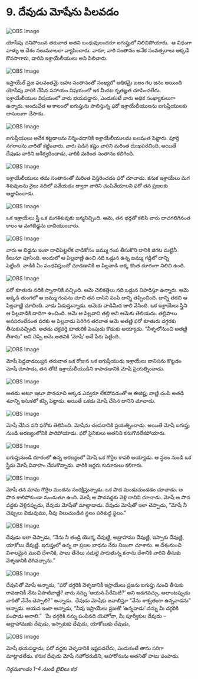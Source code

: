 # 9. దేవుడు మోషేను పిలవడం

![OBS Image](https://cdn.door43.org/obs/jpg/360px/obs-en-09-01.jpg)

యోసేపు చనిపోయిన తరువాత అతని బంధువులందరూ ఐగుప్తులో నిలిచిపోయారు.  ఆ విధంగా వాళ్ళు ఆ దేశం నలుమూలలా వ్యాపించారు. వారూ, వారి సంతానం అనేక సంవత్సరాలు అక్కడే కొనసాగారు, వారిని ఇశ్రాయేలీయులు అని పిలిచారు. 

![OBS Image](https://cdn.door43.org/obs/jpg/360px/obs-en-09-02.jpg)

ఇస్రాయేల్ ప్రజ ఫలవంతమై బహు సంతానంతో సంఖ్యలో అధికమై బలం గల జనం అయింది యోసేపు వారికి చేసిన సహాయం విషయంలో ఇక మీదట కృతజ్ఞత చూపించలేదు. ఇశ్రాయేలీయుల విషయంలో వారు భయపడ్డారు, ఎందుకంటే వారు అధిక సంఖ్యాకులుగా ఉన్నారు. అందుచేత ఆ కాలంలో ఐగుప్తును పాలిస్తున్న ఫరో ఇశ్రాయేలీయులను ఐగుప్తీయులకు దాసులుగా చేసాడు.

![OBS Image](https://cdn.door43.org/obs/jpg/360px/obs-en-09-03.jpg)

ఐగుప్తీయులు అనేక కట్టడాలను నిర్మించదానికి ఇశ్రాయేలీయులను బలవంత పెట్టారు. పూర్తి నగరాలను వారితో కట్టించారు. వారు పడిన కష్టం వారిని మరింత దుఃఖపరచింది. అయితే దేవుడు వారిని ఆశీర్వదించాడు, వారికి మరింత సంతానం కలిగింది.

![OBS Image](https://cdn.door43.org/obs/jpg/360px/obs-en-09-04.jpg)

ఇశ్రాయేలీయులు తమ సంతానంతో మరింత విస్తరించడం ఫరో చూచాడు. కనుక ఇశ్రాయేలు మగ శిశువులను నైలు నదిలో పవేయడం ద్వారా వారిని చంపివేయాలని ఫరో తన ప్రజలకు ఆజ్ఞాపించాడు.

![OBS Image](https://cdn.door43.org/obs/jpg/360px/obs-en-09-05.jpg)

ఒక ఇశ్రాయేలు స్త్రీ ఒక మగశిశువుకు జన్మనిచ్చింది. ఆమె, తన భర్తతో కలిసి వారు దాచగలిగినంత కాలం ఆ మగబిడ్డను దాచియుంచారు.

![OBS Image](https://cdn.door43.org/obs/jpg/360px/obs-en-09-06.jpg)

వారు ఆ బిడ్డను ఇంకా దాచిపెట్టలేక వాడికోసం జమ్ము గంప తీసుకొని దానికి జిగట మట్టినీ కీలునూ పూసింది. అందులో ఆ పిల్లవాణ్ణి ఉంచి నది ఒడ్డున ఉన్న జమ్ము గడ్డిలో దాన్ని పెట్టింది. వాడికి ఏం సంభవిస్తుందో చూడడానికి ఆ పిల్లవాడి అక్క కొంత దూరంగా నిలిచి ఉంది. 

![OBS Image](https://cdn.door43.org/obs/jpg/360px/obs-en-09-07.jpg)

ఫరో కూతురు నదికి స్నానానికి వచ్చింది. ఆమె చెలికత్తెలు నది ఒడ్డున విహరిస్తూ ఉన్నారు. ఆమె అక్కడి తుంగలో ఆ జమ్ము గంపను చూచి తన దాసిని పంపి దాన్ని తెప్పించింది. దాన్ని తెరచి ఆ పిల్లవాణ్ణి చూచింది. వాడు ఏడుస్తున్నాడు. ఆమెకు వాడిమీద జాలి వేసింది. ఒక ఇశ్రాయేలు స్త్రీని ఆ పిల్లవాడికి దాదిగా ఉంచింది. ఆమె ఆ పిల్లవాని తల్లి అని ఆమెకు తెలియదు. తల్లిపాలు అవసరంలేనంత వరకు ఆ పిల్లవాడు పెరిగిన తరవాత ఆమె అతణ్ణి ఫరో కూతురు దగ్గరకు తీసుకువచ్చింది. అతడు చక్రవర్తి కూతురికి పెంపుడు కొడుకు అయ్యాడు. “నీళ్ళలోనుంచి అతణ్ణి తీశాను” అని చెప్పి ఆమె అతనికి ‘మోషే’ అనే పేరు పెట్టింది.

![OBS Image](https://cdn.door43.org/obs/jpg/360px/obs-en-09-08.jpg)

మోషే పెద్దవాడయ్యిన తరువాత ఒక రోజున ఒక ఐగుప్తీయుడు ఇశ్రాయేలు బానిసను కొట్టడం మోషే చూసాడు, తన తోటి ఇశ్రాయేలీయుడిని కాపాడడానికి మోషే ప్రయత్నించాడు. 

![OBS Image](https://cdn.door43.org/obs/jpg/360px/obs-en-09-09.jpg)

అతడు అటూ ఇటూ పారచూచి అక్కడ ఎవ్వరూ లేకపోవడంతో ఆ ఈజిప్టు వాణ్ణి చంపి అతడి శవాన్ని ఇసుకలో కప్పి పెట్టాడు. అయితే ఒకడు మోషే చేసిన దానిని చూచాడు.

![OBS Image](https://cdn.door43.org/obs/jpg/360px/obs-en-09-10.jpg)

మోషే చేసిన పని ఫరోకు తెలిసింది. మోషేను చంపదానికి ప్రయత్నించాడు. అయితే మోషే ఐగుప్తు నుండి అరణ్యంలోనికి పారిపోయాడు. ఫరో సైనికులు అతనిని కనుగొనలేకపోయారు.

![OBS Image](https://cdn.door43.org/obs/jpg/360px/obs-en-09-11.jpg)

ఐగుప్తునుండి దూరంలో ఉన్న అరణ్యంలో మోషే ఒక గొర్రెల కాపరి అయ్యాడు. ఆ స్థలం నుండి ఒక స్త్రీను మోషే వివాహం చేసుకొన్నాడు. వారికి ఇద్దరు కుమారులు కలిగారు.

![OBS Image](https://cdn.door43.org/obs/jpg/360px/obs-en-09-12.jpg)

మోషే తన మామ గొర్రెల మందను సంరక్షిస్తున్నాడు. ఒక పొద మండుచుండడం చూచాడు. ఆ పొద కాలిపోకుండా మండుతూ ఉంది. మోషే ఆ పొదవద్దకు వెళ్లి దానిని చూచాడు. మోషే ఆ పొద వద్దకు వెళ్లినప్పుడు, దేవుడు మోషేతో మాట్లాడాడు. దేవుడు మోషేతో ఇలా చెప్పాడు, “మోషే నీ చెప్పులు విడువుము, నీవు నిలుచుండిన స్థలం పరిశుద్ధ స్థలం.”

![OBS Image](https://cdn.door43.org/obs/jpg/360px/obs-en-09-13.jpg)

దేవుడు ఇలా చెప్పాడు, “నేను నీ తండ్రి యొక్క దేవుణ్ణి, అబ్రాహాము దేవుణ్ణి, ఇస్సాకు దేవుణ్ణి, యాకోబు దేవుణ్ణి. ఐగుప్తులో ఉన్న నా ప్రజల బాధను నేను నిజంగా చూశాను. ఆ దేశంనుంచి విశాలమైన మంచి దేశానికి, పాలు తేనెలు నదులై పారుతున్న కనాను దేశానికి వారిని తీసుకు వెళ్ళడానికి దిగివచ్చాను.”

![OBS Image](https://cdn.door43.org/obs/jpg/360px/obs-en-09-14.jpg)

దేవునితో మోషే అన్నాడు, “ఫరో దగ్గరికి వెళ్ళడానికీ ఇస్రాయేలు ప్రజను ఐగుప్తు నుంచి తీసుకు రావడానికీ నేను ఏపాటివాణ్ణి? వారు నన్ను ‘ఆయన పేరేమిటి?’ అని అడగవచ్చు. అలాంటప్పుడు వారితో నేనేం చెప్పాలి?” అన్నాడు.  దేవుడు మోషేకు జవాబిస్తూ “నేను శాశ్వతంగా ఉన్నవాడను” అన్నాడు. ఆయన ఇంకా అన్నాడు, “నీవు ఇస్రాయేలు ప్రజతో ‘ఉన్నవాడు’ నన్ను మీ దగ్గరికి పంపాడు అనాలి.”  ‘మీ దగ్గరికి నన్ను పంపినది యెహోవా, మీ పూర్వీకుల దేవుడు – అబ్రాహాముకు దేవుడు, ఇస్సాకుకు దేవుడు, యాకోబుకు దేవుడు,

![OBS Image](https://cdn.door43.org/obs/jpg/360px/obs-en-09-15.jpg)

మోషే భయపడ్డాడు, ఫరో వద్దకు వెళ్ళడానికి ఇష్టపడలేదు, ఎందుకంటే తాను సరిగా మాట్లాడలేడు. కనుక దేవుడు మోషే సహోదరుడిని, ఆహారోనును అతనితో పాటు పంపాడు.

_నిర్గమకాండం 1-4 నుండి బైబిలు కథ_

